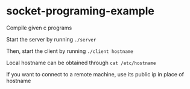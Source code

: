 # socket-programing-example
Compile given c programs

Start the server by running `./server`

Then, start the client by running `./client hostname`

Local hostname can be obtained through `cat /etc/hostname`

If you want to connect to a remote machine, use its public ip in place of hostname

